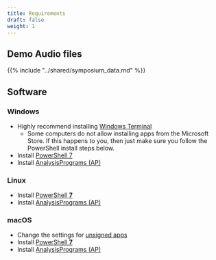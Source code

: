 ```yaml
---
title: Requirements
draft: false
weight: 1
---
```


## Demo Audio files

{{% include "../shared/symposium_data.md" %}}

## Software

### Windows

- Highly recommend installing [Windows Terminal](https://apps.microsoft.com/store/detail/windows-terminal/9N0DX20HK701?hl=en-au&gl=au)
  - Some computers do not allow installing apps from the Microsoft Store.
    If this happens to you, then just make sure you follow the PowerShell
    install steps below.
- Install [PowerShell 7](../../../help-centre/software/powershell)
- Install [AnalysisPrograms (AP)](https://ap.qut.ecoacoustics.info/basics/installing.html)

### Linux

- Install [PowerShell **7**](https://learn.microsoft.com/en-us/powershell/scripting/install/installing-powershell-on-linux?view=powershell-7.2)
- Install [AnalysisPrograms (AP)](https://ap.qut.ecoacoustics.info/basics/installing.html)

### macOS

- Change the settings for [unsigned apps](../../../help-centre/software/unsigned)
- Install [PowerShell **7**](https://learn.microsoft.com/en-us/powershell/scripting/install/installing-powershell-on-macOS?view=powershell-7.2)
- Install [AnalysisPrograms (AP)](https://ap.qut.ecoacoustics.info/basics/installing.html)